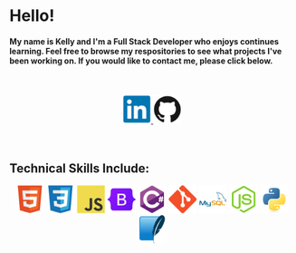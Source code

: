 <div class="readme">
  <h1>Hello!</h1>
  <div class="body">
    <div>
      <h4>My name is Kelly and I'm a Full Stack Developer who enjoys continues learning. Feel free to browse my respositories to see what projects I've been working on. If you would like to contact me, please click below.</h4>
    </div>
    <br>
    <br>
      <div align="center">        
        <a href="https://www.linkedin.com/in/kelly-wemmer-parmeter/">
          <img src="https://github.com/devicons/devicon/blob/master/icons/linkedin/linkedin-original.svg" width="50" height="50" title="LinkedIn">
        </a>
        <a href="https://github.com/KellyWemmer">
          <img src="https://github.com/devicons/devicon/blob/master/icons/github/github-original.svg" width="50" height="50" title="GitHub">
        </a>
      </div> 
      <br>
      <br>
    <div>
      <h2>Technical Skills Include:</h2>
    </div>
    <div align="center">
      <img src="https://github.com/devicons/devicon/blob/master/icons/html5/html5-original.svg" width="50" height="50" title="HTML"> 
      <img src="https://github.com/devicons/devicon/blob/master/icons/css3/css3-original.svg" width="50" height="50" title="CSS">
      <img src="https://github.com/devicons/devicon/blob/master/icons/javascript/javascript-original.svg" width="50" height="50" title="JavaScript">
      <img src="https://github.com/devicons/devicon/blob/master/icons/bootstrap/bootstrap-original.svg" width="50" height="50" title="Bootstrap">
      <img src="https://github.com/devicons/devicon/blob/master/icons/csharp/csharp-original.svg" width="50" height="50" title="C#">
      <img src="https://github.com/devicons/devicon/blob/master/icons/git/git-original.svg" width="50" height="50" title="Git">
      <img src="https://github.com/devicons/devicon/blob/master/icons/mysql/mysql-original-wordmark.svg" width="50" height="50" title="MySQL">
      <img src="https://github.com/devicons/devicon/blob/master/icons/nodejs/nodejs-original.svg" width="50" height="50" title="NodeJS">
      <img src="https://github.com/devicons/devicon/blob/master/icons/python/python-original.svg" width="50" height="50" title="Python">
      <img src="https://github.com/devicons/devicon/blob/master/icons/sqlite/sqlite-original.svg" width="50" height="50" title="NodeJS">      
    </div>
    <br>
    <br>
  </div>       
</div>
